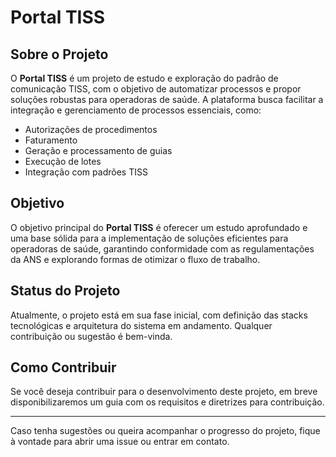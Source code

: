 # Portal TISS

## Sobre o Projeto

O **Portal TISS** é um projeto de estudo e exploração do padrão de comunicação TISS, com o objetivo de automatizar processos e propor soluções robustas para operadoras de saúde. A plataforma busca facilitar a integração e gerenciamento de processos essenciais, como:

- Autorizações de procedimentos
- Faturamento
- Geração e processamento de guias
- Execução de lotes
- Integração com padrões TISS

## Objetivo

O objetivo principal do **Portal TISS** é oferecer um estudo aprofundado e uma base sólida para a implementação de soluções eficientes para operadoras de saúde, garantindo conformidade com as regulamentações da ANS e explorando formas de otimizar o fluxo de trabalho.

## Status do Projeto

Atualmente, o projeto está em sua fase inicial, com definição das stacks tecnológicas e arquitetura do sistema em andamento. Qualquer contribuição ou sugestão é bem-vinda.

## Como Contribuir

Se você deseja contribuir para o desenvolvimento deste projeto, em breve disponibilizaremos um guia com os requisitos e diretrizes para contribuição.

---

Caso tenha sugestões ou queira acompanhar o progresso do projeto, fique à vontade para abrir uma issue ou entrar em contato.
